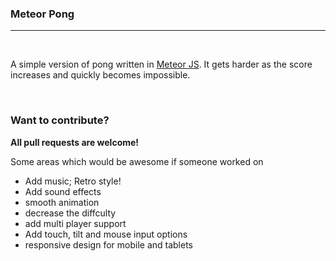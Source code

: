 <h3>Meteor Pong</h3>
<hr/>
<br />
<p>A simple version of pong written in <a href="http://meteor.com">Meteor JS</a>. It gets harder as the score increases and quickly becomes impossible.</p>
<br />
<h3>Want to contribute?</h3>
<strong>All pull requests are welcome!</strong>
<p>Some areas which would be awesome if someone worked on</p>
<ul>
  <li>Add music; Retro style!</li>
  <li>Add sound effects</li>
  <li>smooth animation</li>
  <li>decrease the diffculty</li>
  <li>add multi player support</li>
  <li>Add touch, tilt and mouse input options</li>
  <li>responsive design for mobile and tablets</li>
</ul>
  
